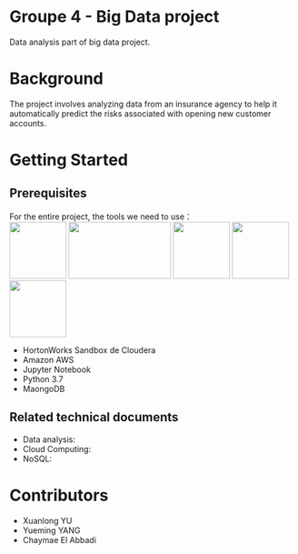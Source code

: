 Groupe 4 - Big Data project
=============================
Data analysis part of big data project.

# Background
The project involves analyzing data from an insurance agency to help it automatically predict the risks associated with opening new customer accounts.

# Getting Started
## Prerequisites
For the entire project, the tools we need to use：<br>
<img src="https://www.cloudera.com/content/dam/www/marketing/images/hwx/icons/hdp-icon.png" width="100" height="100">
<img src="https://upload.wikimedia.org/wikipedia/commons/thumb/9/93/Amazon_Web_Services_Logo.svg/1200px-Amazon_Web_Services_Logo.svg.png" width="180" height="100">
<img src="https://upload.wikimedia.org/wikipedia/commons/thumb/3/38/Jupyter_logo.svg/1200px-Jupyter_logo.svg.png" width="100" height="100">
<img src="https://www.python.org/static/opengraph-icon-200x200.png" width="100" height="100">
<img src="https://miro.medium.com/max/3200/1*DiNIG4Bfpm65_wwXf_JwMA.png" width="100" height="100">
* HortonWorks Sandbox de Cloudera 
* Amazon AWS
* Jupyter Notebook
* Python 3.7
* MaongoDB

## Related technical documents
* Data analysis:
* Cloud Computing:
* NoSQL:

# Contributors
* Xuanlong YU
* Yueming YANG
* Chaymae El Abbadi


